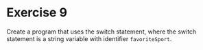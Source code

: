 # Exercise 9

Create a program that uses the switch statement, where the switch statement is a string variable with identifier `favoriteSport`.
